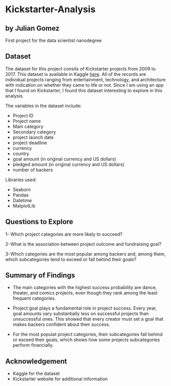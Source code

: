 # Kickstarter-Analysis
## by Julian Gomez
First project for the data scientist nanodegree

## Dataset

The dataset for this project consits of Kickstarter projects from 2009 to 2017. This dataset is available in Kaggle [here](https://www.kaggle.com/kemical/kickstarter-projects). All of the records are individual projects ranging from entertainment, technology, and architecture with indication on whether they came to life or not. Since I am using an app that I found on Kickstarter, I found this dataset interesting to explore in this analysis.

The variables in the dataset include:
- Project ID
- Project name
- Main category
- Secondary category
- project launch date
- project deadline
- currency
- country
- goal amount (in original currency and US dollars)
- pledged amount (in original currency and US dollars)
- number of backers

Libraries used:
- Seaborn
- Pandas
- Datetime
- MatplotLib

## Questions to Explore

1- Which project categories are more likely to succeed?    

2- What is the association between project outcome and fundraising goal?      

3- Which categories are the most popular among backers and, among them, which subcategories tend to exceed or fall behind their goals?        

## Summary of Findings

- The main categories with the highest success probability are dance, theater, and comics projects, even though they rank among the least frequent categories. 

- Project goal plays a fundamental role in project success. Every year, goal amounts vary substantially less on successful projects than unsuccessful ones. This showed that every creator must set a goal that makes backers confident about their success.

- For the most populat project categories, their subcategories fall behind or exceed their goals, which shows how some projects subcategories perform financially.

## Acknowledgement
- Kaggle for the dataset
- Kickstarter website for additional information
